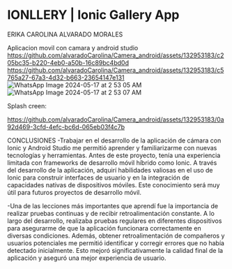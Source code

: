 # IONLLERY | Ionic Gallery App
ERIKA CAROLINA ALVARADO MORALES


Aplicacion movil con camara y android studio
https://github.com/alvaradoCarolina/Camera_android/assets/132953183/c205bc35-b220-4eb0-a50b-16c89bc4bd0d
https://github.com/alvaradoCarolina/Camera_android/assets/132953183/c5765a27-67a3-4d32-b663-23654147e131
![WhatsApp Image 2024-05-17 at 2 53 05 AM](https://github.com/alvaradoCarolina/Camera_android/assets/132953183/99a1b706-e23a-47f7-a1b7-226d82fc66f4)
![WhatsApp Image 2024-05-17 at 2 53 07 AM](https://github.com/alvaradoCarolina/Camera_android/assets/132953183/2093e124-ceba-486a-86a2-5f87a9dccfb9)

Splash creen:

https://github.com/alvaradoCarolina/Camera_android/assets/132953183/0a92d469-3cfd-4efc-bc6d-065eb03f4c7b




CONCLUSIONES
-Trabajar en el desarrollo de la aplicación de cámara con Ionic y Android Studio me permitió aprender y familiarizarme con nuevas tecnologías y herramientas. Antes de este proyecto, tenía una experiencia limitada con frameworks de desarrollo móvil híbrido como Ionic. A través del desarrollo de la aplicación, adquirí habilidades valiosas en el uso de Ionic para construir interfaces de usuario y en la integración de capacidades nativas de dispositivos móviles. Este conocimiento será muy útil para futuros proyectos de desarrollo móvil.

-Una de las lecciones más importantes que aprendí fue la importancia de realizar pruebas continuas y de recibir retroalimentación constante. A lo largo del desarrollo, realizaba pruebas regulares en diferentes dispositivos para asegurarme de que la aplicación funcionara correctamente en diversas condiciones. Además, obtener retroalimentación de compañeros y usuarios potenciales me permitió identificar y corregir errores que no había detectado inicialmente. Esto mejoró significativamente la calidad final de la aplicación y aseguró una mejor experiencia de usuario.
